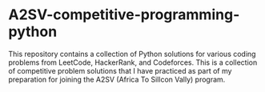 # A2SV-competitive-programming-python

This repository contains a collection of Python solutions for various coding problems from
LeetCode, HackerRank, and Codeforces. 
This is a collection of competitive problem solutions that I have practiced as part of my 
preparation for joining the A2SV (Africa To Sillcon Vally) program.
